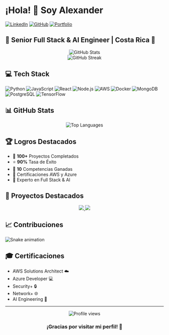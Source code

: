 # ¡Hola! 👋 Soy Alexander 

[![LinkedIn](https://img.shields.io/badge/LinkedIn-0077B5?style=for-the-badge&logo=linkedin&logoColor=white)](https://linkedin.com/in/tuuser)
[![GitHub](https://img.shields.io/badge/GitHub-100000?style=for-the-badge&logo=github&logoColor=white)](https://github.com/tuuser)
[![Portfolio](https://img.shields.io/badge/Portfolio-255E63?style=for-the-badge&logo=About.me&logoColor=white)](https://tuportfolio.com)

## 🚀 Senior Full Stack & AI Engineer | Costa Rica 🌴

<div align="center">
  <img src="https://github-readme-stats.vercel.app/api?username=tuuser&show_icons=true&theme=radical" alt="GitHub Stats" />
</div>

<div align="center">
  <img src="https://github-readme-streak-stats.herokuapp.com/?user=tuuser&theme=radical" alt="GitHub Streak" />
</div>

## 💻 Tech Stack

![Python](https://img.shields.io/badge/Python-3776AB?style=for-the-badge&logo=python&logoColor=white)
![JavaScript](https://img.shields.io/badge/JavaScript-F7DF1E?style=for-the-badge&logo=javascript&logoColor=black)
![React](https://img.shields.io/badge/React-20232A?style=for-the-badge&logo=react&logoColor=61DAFB)
![Node.js](https://img.shields.io/badge/Node.js-43853D?style=for-the-badge&logo=node.js&logoColor=white)
![AWS](https://img.shields.io/badge/AWS-232F3E?style=for-the-badge&logo=amazon-aws&logoColor=white)
![Docker](https://img.shields.io/badge/Docker-2496ED?style=for-the-badge&logo=docker&logoColor=white)
![MongoDB](https://img.shields.io/badge/MongoDB-4EA94B?style=for-the-badge&logo=mongodb&logoColor=white)
![PostgreSQL](https://img.shields.io/badge/PostgreSQL-316192?style=for-the-badge&logo=postgresql&logoColor=white)
![TensorFlow](https://img.shields.io/badge/TensorFlow-FF6F00?style=for-the-badge&logo=tensorflow&logoColor=white)

## 📊 GitHub Stats

<div align="center">
  <img src="https://github-readme-stats.vercel.app/api/top-langs/?username=tuuser&layout=compact&theme=radical" alt="Top Languages" />
</div>

## 🏆 Logros Destacados

- 💼 **100+** Proyectos Completados
- ⭐ **90%** Tasa de Éxito
- 🏅 **10** Competencias Ganadas
- 🌟 Certificaciones AWS y Azure
- 🔧 Experto en Full Stack & AI

## 🌟 Proyectos Destacados

<div align="center">
  <a href="https://github.com/tuuser/proyecto1">
    <img src="https://github-readme-stats.vercel.app/api/pin/?username=tuuser&repo=proyecto1&theme=radical" />
  </a>
  <a href="https://github.com/tuuser/proyecto2">
    <img src="https://github-readme-stats.vercel.app/api/pin/?username=tuuser&repo=proyecto2&theme=radical" />
  </a>
</div>

## 📈 Contribuciones

![Snake animation](https://github.com/tuuser/tuuser/blob/output/github-contribution-grid-snake.svg)

## 🎓 Certificaciones

- AWS Solutions Architect ☁️
- Azure Developer 💻
- Security+ 🔒
- Network+ 🌐
- AI Engineering 🤖

---
<div align="center">
  <img src="https://komarev.com/ghpvc/?username=tuuser&color=blueviolet" alt="Profile views" />
  
  ### ¡Gracias por visitar mi perfil! 👋
</div>

